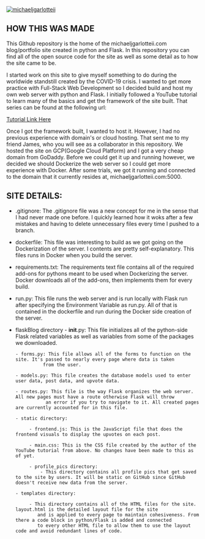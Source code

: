 [![michaeljgarlotteii](https://circleci.com/gh/michaeljgarlotteii/personalFlaskBlog/tree/feature/circle-ci.svg?style=svg)](https://github.com/MichaelJGarlotteII/personalFlaskBlog/tree/feature/circle-ci)

HOW THIS WAS MADE
---
This Github repository is the home of the michaeljgarlotteii.com blog/portfolio site created
in python and Flask. In this repository you can find all of the open source code for the site
as well as some detail as to how the site came to be.

I started work on this site to give myself something to do during the worldwide standstill created
by the COVID-19 crisis. I wanted to get more practice with Full-Stack Web Development so I decided
build and host my own web server with python and Flask. I initially followed a YouTube tutorial to
learn many of the basics and get the framework of the site built. That series can be found at the
following url:

[Tutorial Link Here](https://www.youtube.com/playlist?list=PL-osiE80TeTs4UjLw5MM6OjgkjFeUxCYH)

Once I got the framework built, I wanted to host it. However, I had no previous experience with
domain's or cloud hosting. That sent me to my friend James, who you will see as a collaborator in
this repository. We hosted the site on GCP(Google Cloud Platform) and I got a very cheap domain from
GoDaddy. Before we could get it up and running however, we decided we should Dockerize the web server
so I could get more experience with Docker. After some trials, we got it running and connected to the
domain that it currently resides at, michaeljgarlotteii.com:5000.


SITE DETAILS:
---
- .gitignore: The .gitignore file was a new concept for me in the sense that I had never made one before. I
            quickly learned how it woks after a few mistakes and having to delete unnecessary files every time
            I pushed to a branch.

- dockerfile: This file was interesting to build as we got going on the Dockerization of the server. I contents are
            pretty self-explanatory. This files runs in Docker when you build the server.

- requirements.txt: The requirements text file contains all of the required add-ons for pythons meant to be used when
                  Dockerizing the server. Docker downloads all of the add-ons, then implements them for every build.

- run.py: This file runs the web server and is run locally with Flask run after specifying the Environment Variable
        as run.py. All of that is contained in the dockerfile and run during the Docker side creation of the server.

- flaskBlog directory
      - __init__.py: This file initializes all of the python-side Flask related variables as well as variables from some of the
                   packages we downloaded.

      - forms.py: This file allows all of the forms to function on the site. It's passed to nearly every page where data is taken
                from the user.

      - models.py: This file creates the database models used to enter user data, post data, and upvote data.

      - routes.py: This file is the way Flask organizes the web server. All new pages must have a route otherwise Flask will throw
                 an error if you try to navigate to it. All created pages are currently accounted for in this file.

      - static directory:

           - frontend.js: This is the JavaScript file that does the frontend visuals to display the upvotes on each post.

           - main.css: This is the CSS file created by the author of the YouTube tutorial from above. No changes have been made to this as of yet.

           - profile_pics directory:
               - This directory contains all profile pics that get saved to the site by users. It will be static on GitHub since GitHub doesn't receive new data from the server.

      - templates directory:

           - This directory contains all of the HTML files for the site. layout.html is the detailed layout file for the site
              and is applied to every page to maintain cohesiveness. From there a code block in python/Flask is added and connected
              to every other HTML file to allow them to use the layout code and avoid redundant lines of code.
